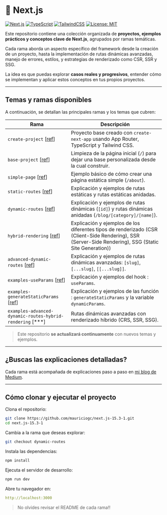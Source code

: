 # 🚀 Next.js

[![Next.js](https://img.shields.io/badge/Next.js-13%2B-blue?logo=next.js)](https://nextjs.org/)
[![TypeScript](https://img.shields.io/badge/TypeScript-5.x-blue?logo=typescript)](https://www.typescriptlang.org/)
[![TailwindCSS](https://img.shields.io/badge/TailwindCSS-3.x-06b6d4?logo=tailwindcss)](https://tailwindcss.com/)
[![License: MIT](https://img.shields.io/badge/license-MIT-green.svg)](https://opensource.org/licenses/MIT)

Este repositorio contiene una colección organizada de **proyectos, ejemplos prácticos y conceptos clave de Next.js**, agrupados por ramas temáticas.

Cada rama aborda un aspecto específico del framework desde la creación de un proyecto, hasta la implementación de rutas dinámicas avanzadas, manejo de errores, estilos, y estrategias de renderizado como CSR, SSR y SSG.

La idea es que puedas explorar **casos reales y progresivos**, entender cómo se implementan y aplicar estos conceptos en tus propios proyectos.

---

## Temas y ramas disponibles

A continuación, se detallan las principales ramas y los temas que cubren:

| Rama                                                                                                                     | Descripción                                                                                                                                            |
| ------------------------------------------------------------------------------------------------------------------------ | ------------------------------------------------------------------------------------------------------------------------------------------------------ |
| `create-project` [[ref](https://github.com/mauriciogc/next.js-15.3-1/tree/create-project)]                               | Proyecto base creado con `create-next-app` usando App Router, TypeScript y Tailwind CSS.                                                               |
| `base-project` [[ref](https://github.com/mauriciogc/next.js-15.3-1/tree/base-project)]                                   | Limpieza de la página inicial (`/`) para dejar una base personalizada desde la cual construir.                                                         |
| `simple-page` [[ref](https://github.com/mauriciogc/next.js-15.3-1/tree/simple-page)]                                     | Ejemplo básico de cómo crear una página estática simple (`/about`).                                                                                    |
| `static-routes` [[ref](https://github.com/mauriciogc/next.js-15.3-1/tree/static-routes)]                                 | Explicación y ejemplos de rutas estáticas y rutas estáticas anidadas.                                                                                  |
| `dynamic-routes` [[ref](https://github.com/mauriciogc/next.js-15.3-1/tree/dynamic-routes)]                               | Explicación y ejemplos de rutas dinámicas (`[id]`) y rutas dinámicas anidadas (`/blog/[category]/[name]`).                                             |
| `hybrid-rendering` [[ref](https://github.com/mauriciogc/next.js-15.3-1/tree/hybrid-rendering)]                           | Explicación y ejemplos de los diferentes tipos de renderizado (CSR (Client-Side Rendering), SSR (Server-Side Rendering), SSG (Static Site Generation)) |
| `advanced-dynamic-routes` [[ref](https://github.com/mauriciogc/next.js-15.3-1/tree/advanced-dynamic-routes)]             | Explicación y ejemplos de rutas dinámicas avanzadas: `[slug]`, `[...slug]`, `[[...slug]]`.                                                             |
| `examples-useParams` [[ref](https://github.com/mauriciogc/next.js-15.3-1/tree/examples-useParams)]                       | Explicación y ejemplos del hook : `useParams`.                                                                                                         |
| `examples-generateStaticParams` [[ref](https://github.com/mauriciogc/next.js-15.3-1/tree/examples-generateStaticParams)] | Explicación y ejemplos de las función : `generateStaticParams` y la variable `dynamicParams`.                                                          |
| `examples-advanced-dynamic-routes-hybrid-rendering` [***]                                                                | Rutas dinámicas avanzadas con renderizado híbrido (CRS, SSR, SSG).                                                                                     |

> Este repositorio **se actualizará continuamente** con nuevos temas y ejemplos.

---

## ¿Buscas las explicaciones detalladas?

Cada rama está acompañada de explicaciones paso a paso en [mi blog de Medium](https://mauriciogc.medium.com/).

---

## Cómo clonar y ejecutar el proyecto

Clona el repositorio:

```bash
git clone https://github.com/mauriciogc/next.js-15.3-1.git
cd next.js-15.3-1
```

Cambia a la rama que deseas explorar:

```bash
git checkout dynamic-routes
```

Instala las dependencias:

```bash
npm install
```

Ejecuta el servidor de desarrollo:

```bash
npm run dev
```

Abre tu navegador en:

```yaml
http://localhost:3000
```

> No olvides revisar el README de cada rama!!
